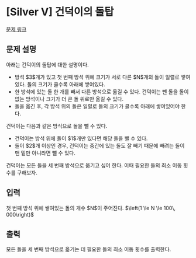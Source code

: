 # [Silver V] 건덕이의 돌탑

[문제 링크](https://www.acmicpc.net/problem/33703) 

## 문제 설명

<p>아래는 건덕이의 돌탑에 대한 설명이다.</p>

<ul>
	<li>방석 $3$개가 있고 첫 번째 방석 위에 크기가 서로 다른 $N$개의 돌이 일렬로 쌓여있다. 돌의 크기가 클수록 아래에 쌓여있다.</li>
	<li>한 방석에 있는 돌 한 개를 빼서 다른 방석으로 옮길 수 있다. 건덕이는 뺀 돌을 돌이 없는 방석이나 크기가 더 큰 돌 위로만 옮길 수 있다.</li>
	<li>돌을 옮긴 후, 각 방석 위의 돌은 일렬로 돌의 크기가 클수록 아래에 쌓여있어야 한다.</li>
</ul>

<p>건덕이는 다음과 같은 방식으로 돌을 뺄 수 있다.</p>

<ul>
	<li>건덕이는 방석 위에 돌이 $1$개만 있다면 해당 돌을 뺄 수 있다.</li>
	<li>돌이 $2$개 이상인 경우, 건덕이는 중간에 있는 돌도 잘 빼기 때문에 빼려는 돌이 맨 밑만 아니라면 뺄 수 있다.</li>
</ul>

<p>건덕이는 모든 돌을 세 번째 방석으로 옮기고 싶어 한다. 이때 필요한 돌의 최소 이동 횟수를 구해보자.</p>

## 입력 

 <p>첫 번째 방석 위에 쌓여있는 돌의 개수 $N$이 주어진다. $\left(1 \le N \le 100\, 000\right)$</p>

## 출력 

 <p>모든 돌을 세 번째 방석으로 옮기는 데 필요한 돌의 최소 이동 횟수를 출력한다.</p>

